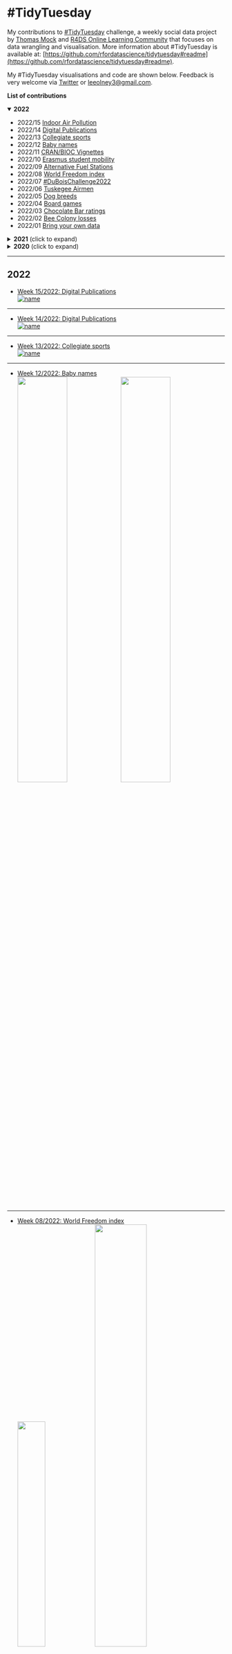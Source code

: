 # #TidyTuesday

My contributions to [#TidyTuesday](https://github.com/rfordatascience/tidytuesday) challenge, a weekly social data project by [Thomas Mock](https://thomasmock.netlify.com/) and [R4DS Online Learning Community](https://twitter.com/r4dscommunity) that focuses on data wrangling and visualisation. More information about #TidyTuesday is available at: [https://github.com/rfordatascience/tidytuesday#readme](https://github.com/rfordatascience/tidytuesday#readme).

My #TidyTuesday visualisations and code are shown below. Feedback is very welcome via [Twitter](https://twitter.com/leeolney3) or [leeolney3@gmail.com](mailto:leeolney3@gmail.com).

**List of contributions**
<details open>
  <summary><b>2022</b></summary>

<!-- toc -->
* 2022/15 [Indoor Air Pollution](https://github.com/leeolney3/TidyTuesday/tree/main/2022/week_15)
* 2022/14 [Digital Publications](https://github.com/leeolney3/TidyTuesday/tree/main/2022/week_14)
* 2022/13 [Collegiate sports](https://github.com/leeolney3/TidyTuesday/tree/main/2022/week_13) 
* 2022/12 [Baby names](https://github.com/leeolney3/TidyTuesday/tree/main/2022/week_12)  
* 2022/11 [CRAN/BIOC Vignettes](https://github.com/leeolney3/TidyTuesday/tree/main/2022/week_11)  
* 2022/10 [Erasmus student mobility](https://github.com/leeolney3/TidyTuesday/tree/main/2022/week_10)
* 2022/09 [Alternative Fuel Stations](https://github.com/leeolney3/TidyTuesday/tree/main/2022/week_09)
* 2022/08 [World Freedom index](https://github.com/leeolney3/TidyTuesday/tree/main/2022/week_08)
* 2022/07 [#DuBoisChallenge2022](https://github.com/leeolney3/TidyTuesday/tree/main/2022/week_07)
* 2022/06 [Tuskegee Airmen](https://github.com/leeolney3/TidyTuesday/tree/main/2022/week_06)
* 2022/05 [Dog breeds](https://github.com/leeolney3/TidyTuesday/tree/main/2022/week_05)
* 2022/04 [Board games](https://github.com/leeolney3/TidyTuesday/tree/main/2022/week_04)
* 2022/03 [Chocolate Bar ratings](https://github.com/leeolney3/TidyTuesday/tree/main/2022/week_03)
* 2022/02 [Bee Colony losses](https://github.com/leeolney3/TidyTuesday/tree/main/2022/week_02)  
* 2022/01 [Bring your own data](https://github.com/leeolney3/TidyTuesday/tree/main/2022/week_01)
<!-- tocstop -->
</details>

<details>
  <summary><b>2021</b> (click to expand)</summary>

<!-- toc -->
* 2021/52 [Starbucks Drinks](https://github.com/leeolney3/TidyTuesday/tree/main/2021/2021_52)
* 2021/51 [Spice Girls](https://github.com/leeolney3/TidyTuesday/tree/main/2021/2021_51)
* 2021/50 [Spiders](https://github.com/leeolney3/TidyTuesday/tree/main/2021/2021_50)
* 2021/49 [World Cup Cricket](https://github.com/leeolney3/TidyTuesday/tree/main/2021/2021_49)
* 2021/48 [Dr. Who](https://github.com/leeolney3/TidyTuesday/tree/main/2021/2021_48)
* 2021/46 [afrimapr](https://github.com/leeolney3/TidyTuesday/tree/main/2021/2021_46)
* 2021/45 [Making maps with R](https://github.com/leeolney3/30DayMapChallenge/tree/main/2021/02_lines) (#30DayMapChallenge crossover)
* 2021/44 [Ultra Trail Running](https://github.com/leeolney3/TidyTuesday/tree/main/2021/2021_44)
* 2021/43 [Giant Pumpkins](https://github.com/leeolney3/TidyTuesday/tree/main/2021/2021_43)
* 2021/42 [Global Seafood](https://github.com/leeolney3/TidyTuesday/tree/main/2021/2021_42)
* 2021/41 [Registered Nurses](https://github.com/leeolney3/TidyTuesday/tree/main/2021/2021_41)
* 2021/40 [NBER Papers](https://github.com/leeolney3/TidyTuesday/tree/main/2021/2021_40)
* 2021/39 [Emmy Awards](https://github.com/leeolney3/TidyTuesday/tree/main/2021/2021_39)
* 2021/38 [Billboard Top 100](https://github.com/leeolney3/TidyTuesday/tree/main/2021/2021_38)
* 2021/37 [Formula 1 Races](https://github.com/leeolney3/TidyTuesday/tree/main/2021/2021_37)
* 2021/36 [Bird Baths](https://github.com/leeolney3/TidyTuesday/tree/main/2021/2021_36)
* 2021/35 [Lemurs](https://github.com/leeolney3/TidyTuesday/tree/main/2021/2021_35)
* 2021/34 [Star Trek Commands](https://github.com/leeolney3/TidyTuesday/tree/main/2021/2021_34)
* 2021/33 [BEA Infrastructure Investment](https://github.com/leeolney3/TidyTuesday/tree/main/2021/2021_33)
* 2021/32 [Paralympic Medals](https://github.com/leeolney3/TidyTuesday/tree/main/2021/2021_32)
* 2021/31 [Olympic Medals](https://github.com/leeolney3/TidyTuesday/tree/main/2021/2021_31)
* 2021/30 [US Droughts](https://github.com/leeolney3/TidyTuesday/tree/main/2021/2021_30)
* 2021/29 [Scooby Doo Episodes](https://github.com/leeolney3/TidyTuesday/tree/main/2021/2021_29)
* 2021/28 [International Independence Days](https://github.com/leeolney3/TidyTuesday/tree/main/2021/2021_28)
* 2021/27 [Animal Rescues](https://github.com/leeolney3/TidyTuesday/tree/main/2021/2021_27)
* 2021/26 [Public Park Access](https://github.com/leeolney3/TidyTuesday/tree/main/2021/2021_26)
* 2021/25 [WEB Du Bois and Juneteenth](https://github.com/leeolney3/TidyTuesday/tree/main/2021/2021_25)
* 2021/24 [Great Lakes Fish](https://github.com/leeolney3/TidyTuesday/tree/main/2021/2021_24)
* 2021/23 [Survivor TV Show](https://github.com/leeolney3/TidyTuesday/tree/main/2021/2021_23)
* 2021/22 [Mario Kart World Records](https://github.com/leeolney3/TidyTuesday/tree/main/2021/2021_22)
* 2021/21 [Ask a Manager Salary Survey](https://github.com/leeolney3/TidyTuesday/tree/main/2021/2021_21)
* 2021/20 [US Broadband](https://github.com/leeolney3/TidyTuesday/tree/main/2021/2021_20)
* 2021/19 [Water Access Points](https://github.com/leeolney3/TidyTuesday/tree/main/2021/2021_18)
* 2021/18 [CEO Departures](https://github.com/leeolney3/TidyTuesday/tree/main/2021/2021_18)
* 2021/17 [Netflix Titles](https://github.com/leeolney3/TidyTuesday/tree/main/2021/2021_17)
* 2021/16 [US Post Offices](https://github.com/leeolney3/TidyTuesday/tree/main/2021/2021_16)
* 2021/15 [Global deforestation](https://github.com/leeolney3/TidyTuesday/tree/main/2021/2021_15)
* 2021/14 [Makeup Shades](https://github.com/leeolney3/TidyTuesday/tree/main/2021/2021_14)
* 2021/13 [UN Votes](https://github.com/leeolney3/TidyTuesday/tree/main/2021/2021_13)
* 2021/12 [Video Games and Sliced](https://github.com/leeolney3/TidyTuesday/tree/main/2021/2021_12)
* 2021/11 [Bechdel Test](https://github.com/leeolney3/TidyTuesday/tree/main/2021/2021_11)
* 2021/10 [SuperBowl Ads](https://github.com/leeolney3/TidyTuesday/tree/main/2021/2021_10)
* 2021/09 [Employment and Earnings](https://github.com/leeolney3/TidyTuesday/tree/main/2021/2021_09)
* 2021/08 [W.E.B. Du Bois Challenge](https://github.com/leeolney3/TidyTuesday/tree/main/2021/2021_08)
* 2021/07 [Wealth and Income](https://github.com/leeolney3/TidyTuesday/tree/main/2021/2021_07)
* 2021/06 [HBCU Enrollment](https://github.com/leeolney3/TidyTuesday/tree/main/2021/2021_06)
* 2021/05 [Plastic Pollution](https://github.com/leeolney3/TidyTuesday/tree/main/2021/2021_05)
* 2021/04 [Kenya Census](https://github.com/leeolney3/TidyTuesday/tree/main/2021/2021_04)
* 2021/03 [Art Collections](https://github.com/leeolney3/TidyTuesday/tree/main/2021/2021_03)
* 2021/02 [Transit Cost Project](https://github.com/leeolney3/TidyTuesday/tree/main/2021/2021_02)
* 2021/01 [Bring your own data](https://github.com/leeolney3/TidyTuesday/tree/main/2021/2021_01)
<!-- tocstop -->
</details>

<details>
  <summary><b>2020</b> (click to expand)</summary>

<!-- toc -->
* 2020/52 [Big Mac Index](https://github.com/leeolney3/TidyTuesday/tree/main/2020/2020_52)
* 2020/48 [Washington Trails](https://github.com/leeolney3/TidyTuesday/tree/main/2020/2020_48)
<!-- tocstop -->
</details>

***
## 2022 
* [Week 15/2022: Digital Publications](https://github.com/leeolney3/TidyTuesday/tree/main/2022/week_15)  
[![name](https://github.com/leeolney3/TidyTuesday/blob/main/2022/week_15/2022_15.png)](https://github.com/leeolney3/TidyTuesday/blob/main/2022/week_15/2022_15.R)
***
* [Week 14/2022: Digital Publications](https://github.com/leeolney3/TidyTuesday/tree/main/2022/week_14)  
[![name](https://github.com/leeolney3/TidyTuesday/blob/main/2022/week_14/2022_14.png)](https://github.com/leeolney3/TidyTuesday/blob/main/2022/week_14/2022_14.R)
***
* [Week 13/2022: Collegiate sports](https://github.com/leeolney3/TidyTuesday/tree/main/2022/week_13)  
[![name](https://github.com/leeolney3/TidyTuesday/blob/main/2022/week_13/2022_13.png)](https://github.com/leeolney3/TidyTuesday/blob/main/2022/week_13/2022_13.R)
***
* [Week 12/2022: Baby names](https://github.com/leeolney3/TidyTuesday/tree/main/2022/week_12)  
<img src="https://github.com/leeolney3/TidyTuesday/blob/main/2022/week_12/2022_12.png" width="49%"> <img src="https://github.com/leeolney3/TidyTuesday/blob/main/2022/week_12/2022_12_p2.png" width="49%"> 
***
* [Week 08/2022: World Freedom index](https://github.com/leeolney3/TidyTuesday/tree/main/2022/week_08)  
<img src="https://github.com/leeolney3/TidyTuesday/blob/main/2022/week_08/2022_08_p2.png" width="36.5%"> <img src="https://github.com/leeolney3/TidyTuesday/blob/main/2022/week_08/2022_08_p1.png" width="50%"> 
***
* [Week 05/2022: Dog breeds](https://github.com/leeolney3/TidyTuesday/tree/main/2022/week_05)
[![name](https://github.com/leeolney3/TidyTuesday/blob/main/2022/week_05/2022_05.png)](https://github.com/leeolney3/TidyTuesday/tree/main/2022/week_05)
***
* [Week 04/2022: Board games](https://github.com/leeolney3/TidyTuesday/tree/main/2022/week_04)
[![name](https://github.com/leeolney3/TidyTuesday/blob/main/2022/week_04/2022_04.png)](https://github.com/leeolney3/TidyTuesday/tree/main/2022/week_04)
***
* [Week 03/2022: Chocolate Bar ratings](https://github.com/leeolney3/TidyTuesday/tree/main/2022/week_03)
[![name](https://github.com/leeolney3/TidyTuesday/blob/main/2022/week_03/2022_03.png)](https://github.com/leeolney3/TidyTuesday/tree/main/2022/week_03)
***
* [Week 02/2022: Bee Colony losses](https://github.com/leeolney3/TidyTuesday/tree/main/2022/week_02)
[![name](https://github.com/leeolney3/TidyTuesday/blob/main/2022/week_02/2022_02_p1.png)](https://github.com/leeolney3/TidyTuesday/tree/main/2022/week_02)
***
* [Week 01/2022: Bring your own data](https://github.com/leeolney3/TidyTuesday/tree/main/2022/week_01)
[![name](https://github.com/leeolney3/TidyTuesday/blob/main/2022/week_01/2022_01.png)](https://github.com/leeolney3/TidyTuesday/tree/main/2022/week_01)
***

***
## 2021 Highlights
* [Week 52/2021: Starbucks Drinks](https://github.com/leeolney3/TidyTuesday/tree/main/2021/2021_52)
[![name](https://github.com/leeolney3/TidyTuesday/blob/main/2021/2021_52/2021_52_p1.png)](https://github.com/leeolney3/TidyTuesday/tree/main/2021/2021_52)
***
* [Week 51/2021: Spice Girls](https://github.com/leeolney3/TidyTuesday/tree/main/2021/2021_51)
[![name](https://github.com/leeolney3/TidyTuesday/blob/main/2021/2021_51/2021_51_p2.png)](https://github.com/leeolney3/TidyTuesday/tree/main/2021/2021_51)
[![name](https://github.com/leeolney3/TidyTuesday/blob/main/2021/2021_51/2021_51_p1.png)](https://github.com/leeolney3/TidyTuesday/tree/main/2021/2021_51)
***
* [Week 50/2021: Spiders](https://github.com/leeolney3/TidyTuesday/tree/main/2021/2021_50)
[![name](https://github.com/leeolney3/TidyTuesday/blob/main/2021/2021_50/2021_50_p2b.png)](https://github.com/leeolney3/TidyTuesday/tree/main/2021/2021_50)
[![name](https://github.com/leeolney3/TidyTuesday/blob/main/2021/2021_50/2021_50_p1b.png)](https://github.com/leeolney3/TidyTuesday/tree/main/2021/2021_50)
***
* [Week 49/2021: World Cup Cricket](https://github.com/leeolney3/TidyTuesday/tree/main/2021/2021_49)
[![name](https://github.com/leeolney3/TidyTuesday/blob/main/2021/2021_49/p2.png)](https://github.com/leeolney3/TidyTuesday/tree/main/2021/2021_49)
***
* [Week 48/2021: Dr. Who](https://github.com/leeolney3/TidyTuesday/tree/main/2021/2021_48)
[![name](https://github.com/leeolney3/TidyTuesday/blob/main/2021/2021_48/2021_48.png)](https://github.com/leeolney3/TidyTuesday/tree/main/2021/2021_48)
***
* [Week 42/2021: Global Seafood](https://github.com/leeolney3/TidyTuesday/tree/main/2021/2021_42)
[![name](https://github.com/leeolney3/TidyTuesday/blob/main/2021/2021_42/2021_42.png)](https://github.com/leeolney3/TidyTuesday/tree/main/2021/2021_42)
***
* [Week 40/2021: NBER Papers](https://github.com/leeolney3/TidyTuesday/tree/main/2021/2021_40)
[![name](https://github.com/leeolney3/TidyTuesday/blob/main/2021/2021_40/2021_40.png)](https://github.com/leeolney3/TidyTuesday/tree/main/2021/2021_40)
***
* [Week 37/2021: Formula 1 Races](https://github.com/leeolney3/TidyTuesday/tree/main/2021/2021_37)
[![name](https://github.com/leeolney3/TidyTuesday/blob/main/2021/2021_37/2021_37.png)](https://github.com/leeolney3/TidyTuesday/tree/main/2021/2021_37)
[![name](https://github.com/leeolney3/TidyTuesday/blob/main/2021/2021_37/2021_37_gtExtras.png)](https://github.com/leeolney3/TidyTuesday/tree/main/2021/2021_37)
***
* [Week 35/2021: Lemurs](https://github.com/leeolney3/TidyTuesday/tree/main/2021/2021_35)
[![name](https://github.com/leeolney3/TidyTuesday/blob/main/2021/2021_35/2021_35.png)](https://github.com/leeolney3/TidyTuesday/tree/main/2021/2021_35)
